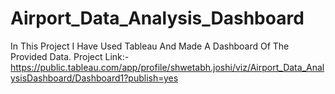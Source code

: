 # Airport_Data_Analysis_Dashboard
In This Project I Have Used Tableau And Made A Dashboard Of The Provided Data.
Project Link:-https://public.tableau.com/app/profile/shwetabh.joshi/viz/Airport_Data_AnalysisDashboard/Dashboard1?publish=yes
